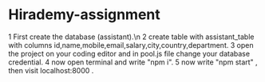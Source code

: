 # Hirademy-assignment

1 First create the database (assistant).\n
2 create table with assistant_table with columns id,name,mobile,email,salary,city,country,department.
3 open the project on your coding editor and in pool.js file change your database credential.
4 now open terminal and write "npm i".
5 now write "npm start" , then visit localhost:8000 . 

